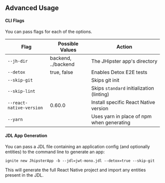 ## Advanced Usage

#### CLI Flags

You can pass flags for each of the options.

| Flag                     | Possible Values                | Action                                         |
| ------------------------ | ------------------------------ | ---------------------------------------------- |
| `--jh-dir`               | backend, ../backend            | The JHipster app's directory                   |
| `--detox`                | true, false                    | Enables Detox E2E tests                        |
| `--skip-git`             |                                | Skips git init                                 |
| `--skip-lint`            |                                | Skips `standard` initialization (linting)      |
| `--react-native-version` | 0.60.0                         | Install specific React Native version          |
| `--yarn                ` |                                | Uses yarn in place of npm when generating      |

#### JDL App Generation

You can pass a JDL file containing an application config (and optionally entities) to the command line to generate an app:

    ignite new JhipsterApp -b --jdl=jwt-mono.jdl --detox=true --skip-git

This will generate the full React Native project and import any entities present in the JDL.
